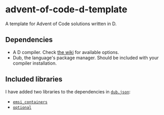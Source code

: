 # advent-of-code-d-template

A template for Advent of Code solutions written in D.

## Dependencies

- A D compiler.
  Check [the wiki](https://wiki.dlang.org/Compilers) for available options.
- Dub, the language's package manager.
  Should be included with your compiler installation.

## Included libraries

I have added two libraries to the dependencies in [`dub.json`](dub.json):
- [`emsi_containers`](https://code.dlang.org/packages/emsi_containers)
- [`optional`](https://code.dlang.org/packages/optional)

